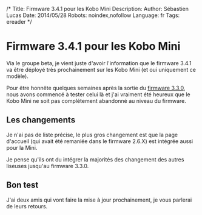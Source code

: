 /*
Title: Firmware 3.4.1 pour les Kobo Mini
Description: 
Author: Sébastien Lucas
Date: 2014/05/28
Robots: noindex,nofollow
Language: fr
Tags: ereader
*/
# Firmware 3.4.1 pour les Kobo Mini

Via le groupe beta, je vient juste d'avoir l'information que le firmware 3.4.1 va être déployé très prochainement sur les Kobo Mini (et oui uniquement ce modèle).

Pour être honnête quelques semaines après la sortie du [firmware 3.3.0](/blog/kobo-ereader-firmware-3.3.0), nous avons commencé à tester celui là et j'ai vraiment été heureux que le Kobo Mini ne soit pas complétement abandonné au niveau du firmware.

## Les changements

Je n'ai pas de liste précise, le plus gros changement est que la page d'accueil (qui avait été remaniée dans le firmware 2.6.X) est intégrée aussi pour la Mini.

Je pense qu'ils ont du intégrer la majorités des changement des autres liseuses jusqu'au firmware 3.3.0.

## Bon test

J'ai deux amis qui vont faire la mise à jour prochainement, je vous parlerai de leurs retours.
